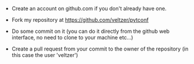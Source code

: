 
- Create an account on github.com if you don't already have one.

- Fork my repository at https://github.com/veltzer/pytconf

- Do some commit on it (you can do it directly from the github
	web interface, no need to clone to your machine etc...)

- Create a pull request from your commit to the owner of the repository
	(in this case the user 'veltzer') 
